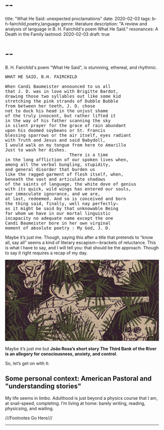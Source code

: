 # --
title: "What He Said: unexpected proclamations"
date: 2020-02-03
tags: b-h-fairchild,poetry,language
genre: literature
description: "A review and analysis of language in B. H. Fairchild's poem What He Said."
resonances: A Death in the Family
lastmod: 2020-02-03
draft: true
# --

B. H. Fairchild's poem "What He Said", is stunnning, ethereal, and rhythmic.

<pre class='poem'>
WHAT HE SAID, B.H. FAIRCHILD

When Candi Baumeister announced to us all
that J. D. was in love with Brigitte Bardot,
drawing those two syllables out like some kid
stretching the pink strands of Dubble Bubble
from between her teeth, J. D. chose
not to duck his head in the unjust shame
of the truly innocent, but rather lifted it
in the way of his father scanning the sky
in silent prayer for the grace of rain abundant
upon his doomed soybeans or St. Francis
blessing sparrows or the air itself, eyes radiant
with Truth and Jesus and said Babydoll,
I would walk on my tongue from here to Amarillo
Just to wash her dishes.
                         There is a time
in the long affliction of our spoken lives when,
among all the verbal bungling, stupidity,
and general disorder that burden us
like the ragged garment of flesh itself, when,
beneath the vast and articulate shadows
of the saints of language, the white dove of genius
with its quick, wild wings has entered our souls,
our immaculate ignorance, and we are,
at last, redeemed. And so is conceived and born
the thing said, finally, well nay perfectly—
as it might be said by that unknowable Being
for whom we have in our mortal linguistic
incapacity no adequate name except the one
Candi Baumeister bore in her own virginal
moment of absolute poetry : My God, J. D.
</pre>

Maybe it’s just me. Though, saying this after a title that pretends to “know all, say all” seems a kind of literary escapism—brackets of reluctance. This is what I have to say, and I will tell you: that should be the approach. Though to say it right requires a recap of my day.

![the-third-bank-of-the-river](/static/img/post-images/the-third-bank-of-the-river/the-third-bank-of-the-river-1.jpg)

Maybe it’s just me but **João Rosa’s short story The Third Bank of the River is an allegory for consciousness, anxiety, and control**.

So, let’s get on with it:

## Some personal context: American Pastoral and "understanding stories"

My life seems in limbo. Adulthood is just beyond a physics course that I am, at snail-speed, completing. I’m living at home: barely writing, reading, physicsing, and waiting.

///Footnotes Go Here///

[^1]: 1\. Rosa, *The Third Bank of the River* (Translated by William Grossman), 1.

<hr />
